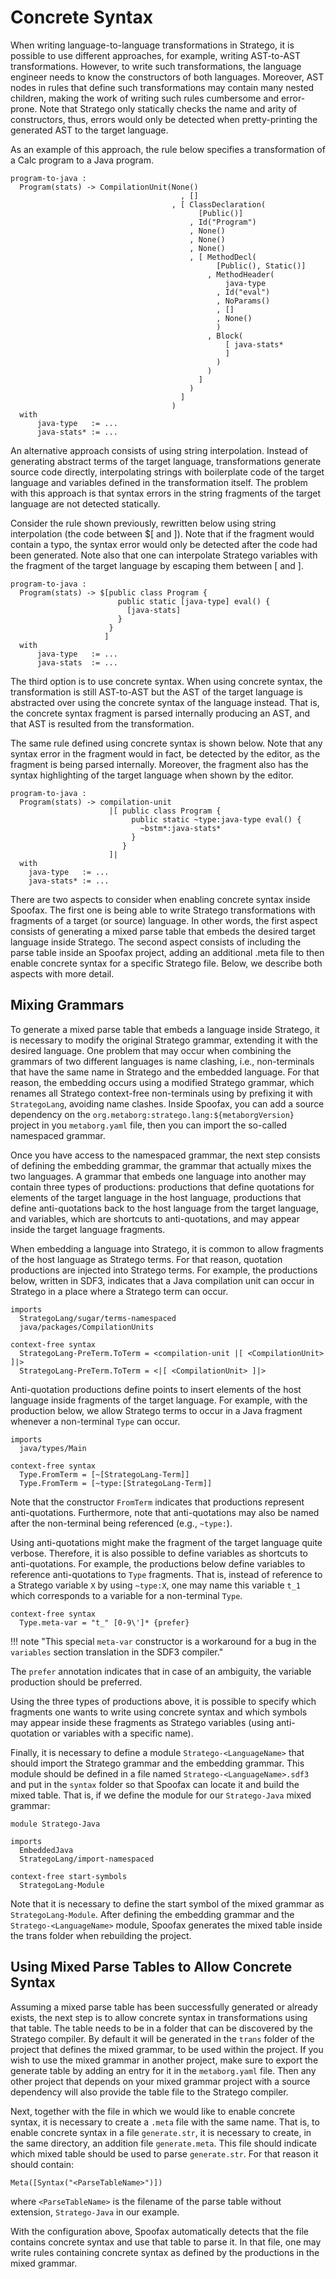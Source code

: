 # Concrete Syntax

When writing language-to-language transformations in Stratego, it is possible to use different approaches, for example, writing AST-to-AST transformations. However, to write such transformations, the language engineer needs to know the constructors of both languages. Moreover, AST nodes in rules that define such transformations may contain many nested children, making the work of writing such rules cumbersome and error-prone. Note that Stratego only statically checks the name and arity of constructors, thus, errors would only be detected when pretty-printing the generated AST to the target language.

As an example of this approach, the rule below specifies a transformation of a Calc program to a Java program.

```stratego
program-to-java :
  Program(stats) -> CompilationUnit(None()
                                      , []
                                    , [ ClassDeclaration(
                                          [Public()]
                                        , Id("Program")
                                        , None()
                                        , None()
                                        , None()
                                        , [ MethodDecl(
                                              [Public(), Static()]
                                            , MethodHeader(
                                                java-type
                                              , Id("eval")
                                              , NoParams()
                                              , []
                                              , None()
                                              )
                                            , Block(
                                                [ java-stats*
                                                ]
                                              )
                                            )
                                          ]
                                        )
                                      ]
                                    )
  with
      java-type   := ...
      java-stats* := ...
```

An alternative approach consists of using string interpolation. Instead of generating abstract terms of the target language, transformations generate source code directly, interpolating strings with boilerplate code of the target language and variables defined in the transformation itself. The problem with this approach is that syntax errors in the string fragments of the target language are not detected statically.

Consider the rule shown previously, rewritten below using string interpolation (the code between $[ and ]). Note that if the fragment would contain a typo, the syntax error would only be detected after the code had been generated. Note also that one can interpolate Stratego variables with the fragment of the target language by escaping them between [ and ].

```stratego
program-to-java :
  Program(stats) -> $[public class Program {
                        public static [java-type] eval() {
                          [java-stats]
                        }
                      }
                     ]
  with
      java-type   := ...
      java-stats  := ...
```

The third option is to use concrete syntax. When using concrete syntax, the transformation is still AST-to-AST but the AST of the target language is abstracted over using the concrete syntax of the language instead. That is, the concrete syntax fragment is parsed internally producing an AST, and that AST is resulted from the transformation.

The same rule defined using concrete syntax is shown below. Note that any syntax error in the fragment would in fact, be detected by the editor, as the fragment is being parsed internally. Moreover, the fragment also has the syntax highlighting of the target language when shown by the editor.

```stratego
program-to-java :
  Program(stats) -> compilation-unit
                      |[ public class Program {
                           public static ~type:java-type eval() {
                             ~bstm*:java-stats*
                           }
                         }
                      ]|
  with
    java-type   := ...
    java-stats* := ...
```

There are two aspects to consider when enabling concrete syntax inside Spoofax. The first one is being able to write Stratego transformations with fragments of a target (or source) language. In other words, the first aspect consists of generating a mixed parse table that embeds the desired target language inside Stratego. The second aspect consists of including the parse table inside an Spoofax project, adding an additional .meta file to then enable concrete syntax for a specific Stratego file. Below, we describe both aspects with more detail.

## Mixing Grammars 

To generate a mixed parse table that embeds a language inside Stratego, it is necessary to modify the original Stratego grammar, extending it with the desired language. One problem that may occur when combining the grammars of two different languages is name clashing, i.e., non-terminals that have the same name in Stratego and the embedded language. For that reason, the embedding occurs using a modified Stratego grammar, which renames all Stratego context-free non-terminals using by prefixing it with `StrategoLang`, avoiding name clashes. Inside Spoofax, you can add a source dependency on the `org.metaborg:stratego.lang:${metaborgVersion}` project in you `metaborg.yaml` file, then you can import the so-called namespaced grammar.

Once you have access to the namespaced grammar, the next step consists of defining the embedding grammar, the grammar that actually mixes the two languages. A grammar that embeds one language into another may contain three types of productions: productions that define quotations for elements of the target language in the host language, productions that define anti-quotations back to the host language from the target language, and variables, which are shortcuts to anti-quotations, and may appear inside the target language fragments.

When embedding a language into Stratego, it is common to allow fragments of the host language as Stratego terms. For that reason, quotation productions are injected into Stratego terms. For example, the productions below, written in SDF3, indicates that a Java compilation unit can occur in Stratego in a place where a Stratego term can occur.

```{.sdf3 .no-ligatures}
imports
  StrategoLang/sugar/terms-namespaced
  java/packages/CompilationUnits

context-free syntax
  StrategoLang-PreTerm.ToTerm = <compilation-unit |[ <CompilationUnit> ]|>
  StrategoLang-PreTerm.ToTerm = <|[ <CompilationUnit> ]|>
```

Anti-quotation productions define points to insert elements of the host language inside fragments of the target language. For example, with the production below, we allow Stratego terms to occur in a Java fragment whenever a non-terminal `Type` can occur.

```{.sdf3 .no-ligatures}
imports
  java/types/Main

context-free syntax
  Type.FromTerm = [~[StrategoLang-Term]]
  Type.FromTerm = [~type:[StrategoLang-Term]]
```

Note that the constructor `FromTerm` indicates that productions represent anti-quotations. Furthermore, note that anti-quotations may also be named after the non-terminal being referenced (e.g., `~type:`).

Using anti-quotations might make the fragment of the target language quite verbose. Therefore, it is also possible to define variables as shortcuts to anti-quotations. For example, the productions below define variables to reference anti-quotations to `Type` fragments. That is, instead of reference to a Stratego variable `X` by using `~type:X`, one may name this variable `t_1` which corresponds to a variable for a non-terminal `Type`.

```sdf3
context-free syntax
  Type.meta-var = "t_" [0-9\']* {prefer}
```

!!! note "This special `meta-var` constructor is a workaround for a bug in the `variables` section translation in the SDF3 compiler."


The `prefer` annotation indicates that in case of an ambiguity, the variable production should be preferred.

Using the three types of productions above, it is possible to specify which fragments one wants to write using concrete syntax and which symbols may appear inside these fragments as Stratego variables (using anti-quotation or variables with a specific name).

Finally, it is necessary to define a module `Stratego-<LanguageName>` that should import the Stratego grammar and the embedding grammar. This module should be defined in a file named `Stratego-<LanguageName>.sdf3` and put in the `syntax` folder so that Spoofax can locate it and build the mixed table. That is, if we define the module for our `Stratego-Java` mixed grammar:

```sdf3
module Stratego-Java

imports
  EmbeddedJava
  StrategoLang/import-namespaced

context-free start-symbols
  StrategoLang-Module
```

Note that it is necessary to define the start symbol of the mixed grammar as `StrategoLang-Module`. After defining the embedding grammar and the `Stratego-<LanguageName>` module, Spoofax generates the mixed table inside the trans folder when rebuilding the project.


## Using Mixed Parse Tables to Allow Concrete Syntax

Assuming a mixed parse table has been successfully generated or already exists, the next step is to allow concrete syntax in transformations using that table. The table needs to be in a folder that can be discovered by the Stratego compiler. By default it will be generated in the `trans` folder of the project that defines the mixed grammar, to be used within the project. If you wish to use the mixed grammar in another project, make sure to export the generate table by adding an entry for it in the `metaborg.yaml` file. Then any other project that depends on your mixed grammar project with a source dependency will also provide the table file to the Stratego compiler.

Next, together with the file in which we would like to enable concrete syntax, it is necessary to create a `.meta` file with the same name. That is, to enable concrete syntax in a file `generate.str`, it is necessary to create, in the same directory, an addition file `generate.meta`. This file should indicate which mixed table should be used to parse `generate.str`. For that reason it should contain:

```aterm
Meta([Syntax("<ParseTableName>")])
```

where `<ParseTableName>` is the filename of the parse table without extension, `Stratego-Java` in our example.

With the configuration above, Spoofax automatically detects that the file contains concrete syntax and use that table to parse it. In that file, one may write rules containing concrete syntax as defined by the productions in the mixed grammar.
